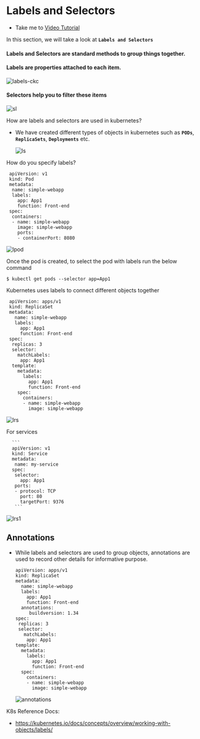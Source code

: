 # Labels and Selectors
  - Take me to [Video Tutorial](https://kodekloud.com/topic/labels-and-selectors/)
  
In this section, we will take a look at **`Labels and Selectors`**

#### Labels and Selectors are standard methods to group things together.
  
#### Labels are properties attached to each item.

  ![labels-ckc](labels-ckc.PNG)
  
#### Selectors help you to filter these items
 
  ![sl](sl.PNG)
  
How are labels and selectors are used in kubernetes?
- We have created different types of objects in kubernetes such as **`PODs`**, **`ReplicaSets`**, **`Deployments`** etc.
  
  ![ls](ls.PNG)
  
How do you specify labels?
   ```
    apiVersion: v1
    kind: Pod
    metadata:
     name: simple-webapp
     labels:
       app: App1
       function: Front-end
    spec:
     containers:
     - name: simple-webapp
       image: simple-webapp
       ports:
       - containerPort: 8080
   ```
 ![lpod](lpod.PNG)
 
Once the pod is created, to select the pod with labels run the below command
```
$ kubectl get pods --selector app=App1
```

Kubernetes uses labels to connect different objects together
   ```
    apiVersion: apps/v1
    kind: ReplicaSet
    metadata:
      name: simple-webapp
      labels:
        app: App1
        function: Front-end
    spec:
     replicas: 3
     selector:
       matchLabels:
        app: App1
     template:
       metadata:
         labels:
           app: App1
           function: Front-end
       spec:
         containers:
         - name: simple-webapp
           image: simple-webapp   
   ```

  ![lrs](lrs.PNG)

For services
 
      ```
      apiVersion: v1
      kind: Service
      metadata:
       name: my-service
      spec:
       selector:
         app: App1
       ports:
       - protocol: TCP
         port: 80
         targetPort: 9376 
       ```
  ![lrs1](lrs1.PNG)
  
## Annotations
- While labels and selectors are used to group objects, annotations are used to record other details for informative purpose.
    ```
    apiVersion: apps/v1
    kind: ReplicaSet
    metadata:
      name: simple-webapp
      labels:
        app: App1
        function: Front-end
      annotations:
         buildversion: 1.34
    spec:
     replicas: 3
     selector:
       matchLabels:
        app: App1
    template:
      metadata:
        labels:
          app: App1
          function: Front-end
      spec:
        containers:
        - name: simple-webapp
          image: simple-webapp   
    ```
  ![annotations](annotations.PNG)

K8s Reference Docs:
- https://kubernetes.io/docs/concepts/overview/working-with-objects/labels/
